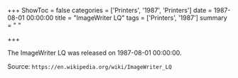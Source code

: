 +++
ShowToc = false
categories = ['Printers', '1987', 'Printers']
date = 1987-08-01 00:00:00
title = "ImageWriter LQ"
tags = ['Printers', '1987']
summary = " "

+++

The ImageWriter LQ was released on 1987-08-01 00:00:00.

Source: `https://en.wikipedia.org/wiki/ImageWriter_LQ`


